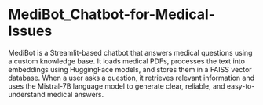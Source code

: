 # MediBot_Chatbot-for-Medical-Issues
MediBot is a Streamlit-based chatbot that answers medical questions using a custom knowledge base. It loads medical PDFs, processes the text into embeddings using HuggingFace models, and stores them in a FAISS vector database. When a user asks a question, it retrieves relevant information and uses the Mistral-7B language model to generate clear, reliable, and easy-to-understand medical answers.
